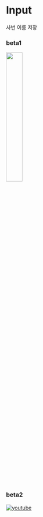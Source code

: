 # Input
사번 이름 저장

### beta1
<img src="https://github.com/Jinyeob/Input/blob/master/giff.gif" width="30%"/>

### beta2
[![youtube](http://img.youtube/J-XERBW2DQc/0.jpg)](https://youtu.be/J-XERBW2DQc?t=0s)
